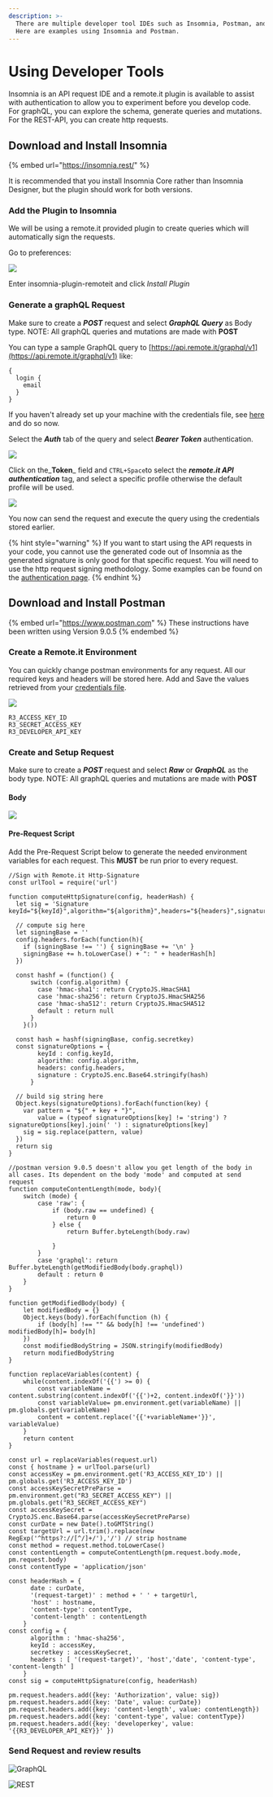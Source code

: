 ```yaml
---
description: >-
  There are multiple developer tool IDEs such as Insomnia, Postman, and Altair.
  Here are examples using Insomnia and Postman.
---
```


# Using Developer Tools

Insomnia is an API request IDE and a remote.it plugin is available to assist with authentication to allow you to experiment before you develop code.\
For graphQL, you can explore the schema, generate queries and mutations.\
For the REST-API, you can create http requests.

## Download and Install Insomnia

{% embed url="https://insomnia.rest/" %}

It is recommended that you install Insomnia Core rather than Insomnia Designer, but the plugin should work for both versions.

### Add the Plugin to Insomnia

We will be using a remote.it provided plugin to create queries which will automatically sign the requests.

Go to preferences:

![](../../.gitbook/assets/1e236728-af1d-44ae-bfa2-a9bcaf851267.png)

Enter insomnia-plugin-remoteit and click _Install Plugin_

### Generate a graphQL Request

Make sure to create a _**POST**_ request and select _**GraphQL Query**_ as Body type. NOTE: All graphQL queries and mutations are made with **POST**

You can type a sample GraphQL query to [https://api.remote.it/graphql/v1](https://api.remote.it/graphql/v1) like:

```
{
  login {
    email
  }
}
```

If you haven't already set up your machine with the credentials file, see [here](../authentication.md) and do so now.

Select the _**Auth**_ tab of the query and select _**Bearer Token**_ authentication.&#x20;

![](../../.gitbook/assets/Insomnia-BearerToekn.png)

Click on the_**Token**_ field and `CTRL+Space`to select the _**remote.it API authentication**_ tag, and select a specific profile otherwise the default profile will be used.&#x20;

![](../../.gitbook/assets/Insomnia-remote.it-API.png)

You now can send the request and execute the query using the credentials stored earlier.

{% hint style="warning" %}
If you want to start using the API requests in your code, you cannot use the generated code out of Insomnia as the generated signature is only good for that specific request. You will need to use the http request signing methodology. Some examples can be found on the [authentication page](../authentication.md#examples).
{% endhint %}

## Download and Install Postman

{% embed url="https://www.postman.com" %}
These instructions have been written using Version 9.0.5
{% endembed %}

### Create a Remote.it Environment

You can quickly change postman environments for any request. All our required keys and headers will be stored here. Add and Save the values retrieved from your [credentials file](../authentication.md#create-a-remote.it-credentials-file).&#x20;

![](<../../.gitbook/assets/Screen Shot 2021-10-15 at 5.03.07 PM.png>)

```
R3_ACCESS_KEY_ID
R3_SECRET_ACCESS_KEY
R3_DEVELOPER_API_KEY
```

### Create and Setup Request

Make sure to create a _**POST**_ request and select _**Raw**_ or _**GraphQL**_ as the body type. NOTE: All graphQL queries and mutations are made with **POST**

#### **Body**

![](<../../.gitbook/assets/Screen Shot 2021-10-18 at 10.54.29 AM.png>)

#### Pre-Request Script

Add the Pre-Request Script below to generate the needed environment variables for each request. This **MUST** be run prior to every request.&#x20;

```
//Sign with Remote.it Http-Signature
const urlTool = require('url')

function computeHttpSignature(config, headerHash) {
  let sig = 'Signature keyId="${keyId}",algorithm="${algorithm}",headers="${headers}",signature="${signature}"'

  // compute sig here
  let signingBase = ''
  config.headers.forEach(function(h){
    if (signingBase !== '') { signingBase += '\n' }
    signingBase += h.toLowerCase() + ": " + headerHash[h]
  })

  const hashf = (function() {
      switch (config.algorithm) {
        case 'hmac-sha1': return CryptoJS.HmacSHA1
        case 'hmac-sha256': return CryptoJS.HmacSHA256
        case 'hmac-sha512': return CryptoJS.HmacSHA512
        default : return null
      }
    }())

  const hash = hashf(signingBase, config.secretkey)
  const signatureOptions = {
        keyId : config.keyId,
        algorithm: config.algorithm,
        headers: config.headers,
        signature : CryptoJS.enc.Base64.stringify(hash)
      }

  // build sig string here
  Object.keys(signatureOptions).forEach(function(key) {
    var pattern = "${" + key + "}",
        value = (typeof signatureOptions[key] != 'string') ? signatureOptions[key].join(' ') : signatureOptions[key]
    sig = sig.replace(pattern, value)
  })
  return sig
}

//postman version 9.0.5 doesn't allow you get length of the body in all cases. Its dependent on the body 'mode' and computed at send request
function computeContentLength(mode, body){
    switch (mode) {
        case 'raw': { 
            if (body.raw == undefined) {
                return 0
            } else {
                return Buffer.byteLength(body.raw)
                
            }
        }
        case 'graphql': return Buffer.byteLength(getModifiedBody(body.graphql))
        default : return 0
    }  
}

function getModifiedBody(body) {
    let modifiedBody = {}
    Object.keys(body).forEach(function (h) {
        if (body[h] !== "" && body[h] !== 'undefined') modifiedBody[h]= body[h]
    })
    const modifiedBodyString = JSON.stringify(modifiedBody)
    return modifiedBodyString
}

function replaceVariables(content) {
    while(content.indexOf('{{') >= 0) {
        const variableName = content.substring(content.indexOf('{{')+2, content.indexOf('}}'))
        const variableValue= pm.environment.get(variableName) || pm.globals.get(variableName)
        content = content.replace('{{'+variableName+'}}', variableValue)
    }
    return content
}

const url = replaceVariables(request.url)
const { hostname } = urlTool.parse(url)
const accessKey = pm.environment.get('R3_ACCESS_KEY_ID') || pm.globals.get('R3_ACCESS_KEY_ID')
const accessKeySecretPreParse = pm.environment.get("R3_SECRET_ACCESS_KEY") || pm.globals.get("R3_SECRET_ACCESS_KEY")
const accessKeySecret = CryptoJS.enc.Base64.parse(accessKeySecretPreParse)
const curDate = new Date().toGMTString()
const targetUrl = url.trim().replace(new RegExp('^https?://[^/]+/'),'/') // strip hostname
const method = request.method.toLowerCase()
const contentLength = computeContentLength(pm.request.body.mode, pm.request.body)
const contentType = 'application/json'

const headerHash = {
      date : curDate,
      '(request-target)' : method + ' ' + targetUrl,
      'host' : hostname,
      'content-type': contentType,
      'content-length' : contentLength
    }
const config = {
      algorithm : 'hmac-sha256',
      keyId : accessKey,
      secretkey : accessKeySecret,
      headers : [ '(request-target)', 'host','date', 'content-type', 'content-length' ]
    }
const sig = computeHttpSignature(config, headerHash)

pm.request.headers.add({key: 'Authorization', value: sig})
pm.request.headers.add({key: 'Date', value: curDate})
pm.request.headers.add({key: 'content-length', value: contentLength})
pm.request.headers.add({key: 'content-type', value: contentType})
pm.request.headers.add({key: 'developerkey', value: '{{R3_DEVELOPER_API_KEY}}' })
```

### Send Request and review results

![GraphQL](<../../.gitbook/assets/Screen Shot 2021-10-18 at 10.58.45 AM.png>)

![REST](<../../.gitbook/assets/Screen Shot 2021-10-18 at 11.03.31 AM.png>)

